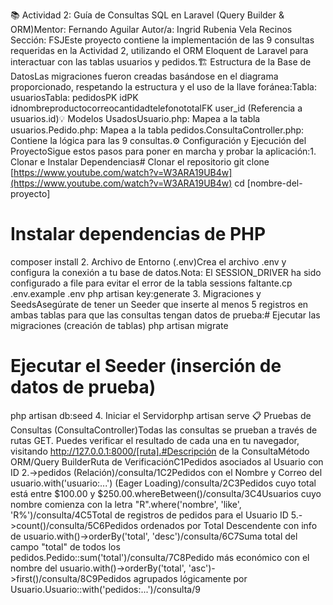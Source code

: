 📚 Actividad 2: Guía de Consultas SQL en Laravel (Query Builder & ORM)Mentor: Fernando Aguilar Autor/a: Ingrid Rubenia Vela Recinos Sección: FSJEste proyecto contiene la implementación de las 9 consultas requeridas en la Actividad 2, utilizando el ORM Eloquent de Laravel para interactuar con las tablas usuarios y pedidos.🏗️ Estructura de la Base de DatosLas migraciones fueron creadas basándose en el diagrama proporcionado, respetando la estructura y el uso de la llave foránea:Tabla: usuariosTabla: pedidosPK idPK idnombreproductocorreocantidadtelefonototalFK user_id (Referencia a usuarios.id)💡 Modelos UsadosUsuario.php: Mapea a la tabla usuarios.Pedido.php: Mapea a la tabla pedidos.ConsultaController.php: Contiene la lógica para las 9 consultas.⚙️ Configuración y Ejecución del ProyectoSigue estos pasos para poner en marcha y probar la aplicación:1. Clonar e Instalar Dependencias# Clonar el repositorio
git clone [https://www.youtube.com/watch?v=W3ARA19UB4w](https://www.youtube.com/watch?v=W3ARA19UB4w)
cd [nombre-del-proyecto]

# Instalar dependencias de PHP
composer install
2. Archivo de Entorno (.env)Crea el archivo .env y configura la conexión a tu base de datos.Nota: El SESSION_DRIVER ha sido configurado a file para evitar el error de la tabla sessions faltante.cp .env.example .env
php artisan key:generate
3. Migraciones y SeedsAsegúrate de tener un Seeder que inserte al menos 5 registros en ambas tablas para que las consultas tengan datos de prueba:# Ejecutar las migraciones (creación de tablas)
php artisan migrate

# Ejecutar el Seeder (inserción de datos de prueba)
php artisan db:seed
4. Iniciar el Servidorphp artisan serve
📋 Pruebas de Consultas (ConsultaController)Todas las consultas se prueban a través de rutas GET. Puedes verificar el resultado de cada una en tu navegador, visitando http://127.0.0.1:8000/[ruta].#Descripción de la ConsultaMétodo ORM/Query BuilderRuta de VerificaciónC1Pedidos asociados al Usuario con ID 2.->pedidos (Relación)/consulta/1C2Pedidos con el Nombre y Correo del usuario.with('usuario:...') (Eager Loading)/consulta/2C3Pedidos cuyo total está entre $100.00 y $250.00.whereBetween()/consulta/3C4Usuarios cuyo nombre comienza con la letra "R".where('nombre', 'like', 'R%')/consulta/4C5Total de registros de pedidos para el Usuario ID 5.->count()/consulta/5C6Pedidos ordenados por Total Descendente con info de usuario.with()->orderBy('total', 'desc')/consulta/6C7Suma total del campo "total" de todos los pedidos.Pedido::sum('total')/consulta/7C8Pedido más económico con el nombre del usuario.with()->orderBy('total', 'asc')->first()/consulta/8C9Pedidos agrupados lógicamente por Usuario.Usuario::with('pedidos:...')/consulta/9
